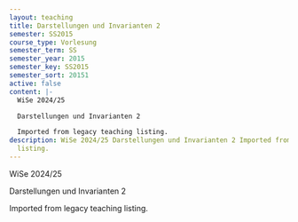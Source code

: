 ```yaml
---
layout: teaching
title: Darstellungen und Invarianten 2
semester: SS2015
course_type: Vorlesung
semester_term: SS
semester_year: 2015
semester_key: SS2015
semester_sort: 20151
active: false
content: |-
  WiSe 2024/25

  Darstellungen und Invarianten 2

  Imported from legacy teaching listing.
description: WiSe 2024/25 Darstellungen und Invarianten 2 Imported from legacy teaching
  listing.
---
```

WiSe 2024/25

Darstellungen und Invarianten 2

Imported from legacy teaching listing.
